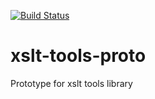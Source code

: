 [![Build Status](https://travis-ci.org/vyacheslav-bezborodov/xslt-tools-proto.svg?branch=master)](https://travis-ci.org/vyacheslav-bezborodov/xslt-tools-proto)

# xslt-tools-proto
Prototype for xslt tools library
